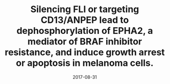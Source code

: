 ---
doi: 10.1038/cddis.2017.406
journal: Cell death & disease
title: Silencing FLI or targeting CD13/ANPEP lead to dephosphorylation of EPHA2, a mediator of BRAF inhibitor resistance, and induce growth arrest or apoptosis in melanoma cells.
date: 2017-08-31
authors: Azimi, A, Tuominen, R, Costa Svedman, F, Caramuta, S, Pernemalm, M, Frostvik Stolt, M, Kanter, L, Kharaziha, P, Lehtiö, J, Hertzman Johansson, C, Höiom, V, Hansson, J, Egyhazi Brage, S
---